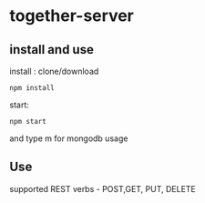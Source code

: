 # together-server

## install and use
install : clone/download 
 
````
npm install
````
start:   
````
npm start
````
and type m for mongodb usage
 
 
## Use

supported REST verbs - POST,GET, PUT, DELETE
